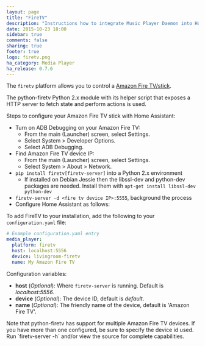 ```yaml
---
layout: page
title: "FireTV"
description: "Instructions how to integrate Music Player Daemon into Home Assistant."
date: 2015-10-23 18:00
sidebar: true
comments: false
sharing: true
footer: true
logo: firetv.png
ha_category: Media Player
ha_release: 0.7.6
---
```



The `firetv` platform allows you to control a [Amazon Fire TV/stick](http://www.amazon.com/Amazon-DV83YW-Fire-TV/dp/B00U3FPN4U).

The python-firetv Python 2.x module with its helper script that exposes a HTTP server to fetch state and perform actions is used.

Steps to configure your Amazon Fire TV stick with Home Assistant:

- Turn on ADB Debugging on your Amazon Fire TV:
  - From the main (Launcher) screen, select Settings.
  - Select System > Developer Options.
  - Select ADB Debugging.
- Find Amazon Fire TV device IP:
  - From the main (Launcher) screen, select Settings.
  - Select System > About > Network.
- `pip install firetv[firetv-server]` into a Python 2.x environment
  - If installed on Debian Jessie then the libssl-dev and python-dev packages are needed. Install them with `apt-get install libssl-dev python-dev`
- `firetv-server -d <fire tv device IP>:5555`, background the process
- Configure Home Assistant as follows:


To add FireTV to your installation, add the following to your `configuration.yaml` file:

```yaml
# Example configuration.yaml entry
media_player:
  platform: firetv
  host: localhost:5556
  device: livingroom-firetv
  name: My Amazon Fire TV
```

Configuration variables:

- **host** (*Optional*): Where `firetv-server` is running. Default is *localhost:5556*.
- **device** (*Optional*): The device ID, default is *default*.
- **name** (*Optional*): The friendly name of the device, default is 'Amazon Fire TV'.


<p class='note warning'>
Note that python-firetv has support for multiple Amazon Fire TV devices. If you have more than one configured, be sure to specify the device id used. Run `firetv-server -h` and/or view the source for complete capabilities.
</p>

